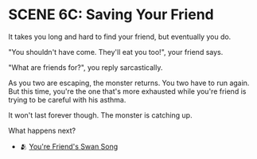 # SCENE 6C: Saving Your Friend

It takes you long and hard to find your friend, but eventually you do.

"You shouldn't have come. They'll eat you too!", your friend says.

"What are friends for?", you reply sarcastically.

As you two are escaping, the monster returns. You two have to run again. But this time, you're the one that's more exhausted while you're friend is trying to be careful with his asthma.

It won't last forever though. The monster is catching up. 

What happens next? 
- 🫂 [You're Friend's Swan Song](./scene7c.md)